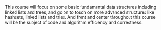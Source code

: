 This course will focus on some basic fundamental data structures including linked lists and trees, and go on to touch on more advanced structures like hashsets, linked lists and tries. And front and center throughout this course will be the subject of code and algorithm efficiency and correctness.